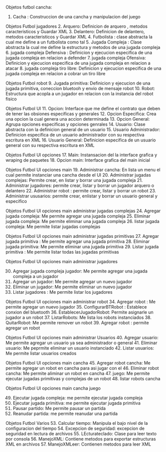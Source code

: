 Objetos futbol cancha:
1. Cacha : Construccion de una cancha y manipulacion del juego

Objetos Futbol jugadores
2. Arquero: Definicion de arquero , metodos caracteristicos y Guardar XML
3. Delantero: Definicion de delantero, metodos caracteristicos y Guardar XML
4. Futbolista : clase abstracta la cual me define a un futbolista como tal
5. Jugada Compleja : Clase abstracta la cual me define la estructura y metodos de una jugada compleja
6. jugada compleja Defensiva : Definicion y ejecucion especifica de una jugada compleja en relacion a defender
7. jugada compleja Ofensiva: Definicion y ejecucion especifica de una jugada compleja en relacion a atacar
8. jugada compleja tiro libre: Definicion y ejecucion especifica de una jugada compleja en relacion a cobrar un tiro libre

Objetos Futbol robot
9. Jugada primitiva: Definicion y ejecucion de una jugada primitiva, coneccion bluetooh y envio de mensaje robot
10. Robot: Estructura que acopla a un jugador en relacion con la instancia del robot fisico

Objetos Futbol UI
11. Opcion: Interface que me define el contrato que deben de tener las obsiones especificas y generales
12. Opcion Especifica: Crea una opcion la cual genera una accion determinada 
13. Opcion General: Agrupa opciones especificas y opciones genrales 
14. Usuario: Clase abstracta con la definicion general de un usuario
15. Usuario Administrador: Definicion especifica de un usuario administrador con su respectiva escritura en XML
16. Usuario General: Definicion especifica de un usuario general con su respectiva escritura en XML

Objetos Futbol UI opciones
17. Main: Instansacion del la interface grafica y wraping de paquetes
18. Opcion main: Interface grafica del main inicial

Objetos Futbol UI opciones main
19. Administrar cancha: En lista un menu el cual permite instanciar una cancha desde el UI
20. Administrar jugadas complejas: Permite crear, en listar y borrar  una jugada compleja
21. Administrar jugadores: permite crear, listar y borrar  un jugador arquero o delantero
22. Administrar robot : permite crear, listar y borrar  un robot
23. Administrar ususarios: permite crear, enlistar y borrar  un usuario general y especifico

Objetos Futbol UI opciones main administrar jugadas complejas
24. Agregar jugada compleja: Me permite agregar una jugada compleja
25. Eliminar jugada compleja: Me permite eliminar una jugada compleja
26. listar jugada compleja: Me permite listar jugadas complejas
 
Objetos Futbol UI opciones main administrar jugadas primitivas
27. Agregar jugada primitiva : Me permite agregar una jugada primitiva 
28. Eliminar jugada primitiva:  Me permite eliminar una jugada primitiva 
29. Listar  jugada primitiva : Me permite listar todas las jugadas primitivas

Objetos Futbol UI opciones main administrar jugadores

30. Agregar jugada compleja jugador: Me permite agregar una jugada compleja a un jugador
31. Agregar un jugador: Me permite agregar un nuevo jugador
32. Eliminar un jugador: Me permite eliminar un nuevo jugador
33. Listar jugadores :  Me permite listar los jugadores

Objetos Futbol UI opciones main administrar robot
34. Agregar robot : Me permite agregar un nuevo jugador
35. ConfigurarBTRobot : Establece conxion del bluetooth
36. EstablecerJugadorRobot: Permite asignarle un jugador a un robot
37. ListarRobots: Me lista los robots instanciados 
38. QuitarRobot: Me permite remover un robot 
39. Agregar robot : permite agregar un robot

Objetos Futbol UI opciones main administrar Usuarios
40. Agregar usuario: Me permite agregar un usuario ya sea administrador o general
41. Eliminar usuario: Me peprmite eliminar un usuario instanciado
42. Listar usuarios: Me permite listar usuarios creados

Objetos Futbol UI opciones main cancha
45. Agregar robot cancha: Me permite agregar un robot en cancha para asi jugar con el
46. Eliminar robot cancha: Me permite aliminar un robot en cancha
47. juego: Me permite ejecutar jugadas primitivas y complejas de un robot
48. listar robots cancha


Objetos Futbol UI opciones main cancha juego

49. Ejecutar jugada compleja: me permite ejecutar jugada compleja
50. Ejecutar jugada primitiva: me permite ejecutar jugada primitiva
51. Pausar partido: Me permite pausar un partida
52. Reanudar partida: me permite reanudar una partida

Objetos Futbol Varios
53. Calcular tiempo: Manipula el  bajo nivel de la configuracion del tiempo
54. Excepcion de seguridad: excepcion de seguridad en lectura de archivos
55. LEcturateclado: Clase para leer texto por consola
56. ManejoXML: Contiene metodos para exportar estructuras XML en archivos
57. ManejoXMLeer: Contienen metodos para leer XML
